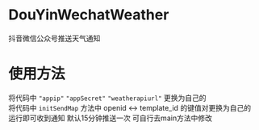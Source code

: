 # DouYinWechatWeather
抖音微信公众号推送天气通知
# 使用方法
将代码中 ```"appip"``` ```"appSecret"``` ```"weatherapiurl"``` 更换为自己的<br>
将代码中 ```initSendMap``` 方法中 openid <-> template_id 的键值对更换为自己的<br>
运行即可收到通知 默认15分钟推送一次 可自行去main方法中修改
